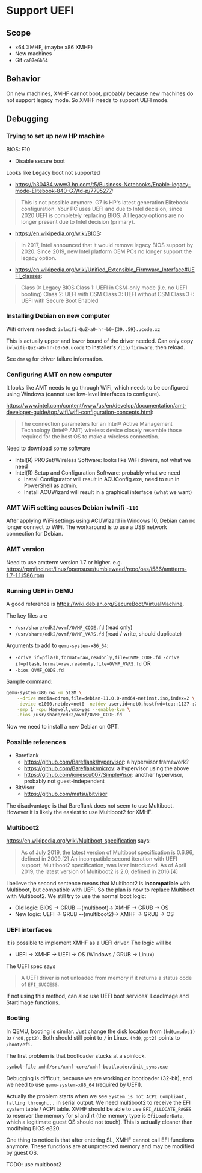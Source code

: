 # Support UEFI

## Scope
* x64 XMHF, (maybe x86 XMHF)
* New machines
* Git `ca07e6b54`

## Behavior
On new machines, XMHF cannot boot, probably because new machines do not support
legacy mode. So XMHF needs to support UEFI mode.

## Debugging

### Trying to set up new HP machine

BIOS: F10
* Disable secure boot

Looks like Legacy boot not supported
* <https://h30434.www3.hp.com/t5/Business-Notebooks/Enable-legacy-mode-Elitebook-840-G7/td-p/7795277>:
> This is not possible anymore. G7 is HP's latest generation Elitebook
> configuration.
> Your PC uses UEFI and due to Intel decision, since 2020 UEFI is completely
> replacing BIOS. All legacy options are no longer present due to Intel
> decision (primary).

* <https://en.wikipedia.org/wiki/BIOS>:
> In 2017, Intel announced that it would remove legacy BIOS support by 2020.
> Since 2019, new Intel platform OEM PCs no longer support the legacy option.

* <https://en.wikipedia.org/wiki/Unified_Extensible_Firmware_Interface#UEFI_classes>:
> Class 0: Legacy BIOS
> Class 1: UEFI in CSM-only mode (i.e. no UEFI booting)
> Class 2: UEFI with CSM
> Class 3: UEFI without CSM
> Class 3+: UEFI with Secure Boot Enabled

### Installing Debian on new computer

Wifi drivers needed: `iwlwifi-QuZ-a0-hr-b0-{39..59}.ucode.xz`

This is actually upper and lower bound of the driver needed. Can only copy
`iwlwifi-QuZ-a0-hr-b0-59.ucode` to installer's `/lib/firmware`, then reload.

See `dmesg` for driver failure information.

### Configuring AMT on new computer

It looks like AMT needs to go through WiFi, which needs to be configured using
Windows (cannot use low-level interfaces to configure).

<https://www.intel.com/content/www/us/en/develop/documentation/amt-developer-guide/top/wifi/wifi-configuration-concepts.html>:
> The connection parameters for an Intel® Active Management Technology
> (Intel® AMT) wireless device closely resemble those required for the host OS
> to make a wireless connection.

Need to download some software
* Intel(R) PROSet/Wireless Software: looks like WiFi drivers, not what we need
* Intel(R) Setup and Configuration Software: probably what we need
	* Install Configurator will result in ACUConfig.exe, need to run in
	  PowerShell as admin.
	* Install ACUWizard will result in a graphical interface (what we want)

### AMT WiFi setting causes Debian iwlwifi `-110`

After applying WiFi settings using ACUWizard in Windows 10, Debian can no
longer connect to WiFi. The workaround is to use a USB network connection for
Debian.

### AMT version

Need to use amtterm version 1.7 or higher. e.g.
<https://rpmfind.net/linux/opensuse/tumbleweed/repo/oss/i586/amtterm-1.7-1.1.i586.rpm>

### Running UEFI in QEMU

A good reference is <https://wiki.debian.org/SecureBoot/VirtualMachine>.

The key files are
* `/usr/share/edk2/ovmf/OVMF_CODE.fd` (read only)
* `/usr/share/edk2/ovmf/OVMF_VARS.fd` (read / write, should duplicate)

Arguments to add to `qemu-system-x86_64`:
* `-drive if=pflash,format=raw,readonly,file=OVMF_CODE.fd -drive if=pflash,format=raw,readonly,file=OVMF_VARS.fd` OR
* `-bios OVMF_CODE.fd`

Sample command:
```sh
qemu-system-x86_64 -m 512M \
	--drive media=cdrom,file=debian-11.0.0-amd64-netinst.iso,index=2 \
	-device e1000,netdev=net0 -netdev user,id=net0,hostfwd=tcp::1127-:22 \
	-smp 1 -cpu Haswell,vmx=yes --enable-kvm \
	-bios /usr/share/edk2/ovmf/OVMF_CODE.fd
```

Now we need to install a new Debian on GPT.

### Possible references

* Bareflank
	* <https://github.com/Bareflank/hypervisor>: a hypervisor framework?
	* <https://github.com/Bareflank/microv>: a hypervisor using the above
	* <https://github.com/ionescu007/SimpleVisor>: another hypervisor, probably
	  not guest-independent
* BitVisor
	* <https://github.com/matsu/bitvisor>

The disadvantage is that Bareflank does not seem to use Multiboot. However
it is likely the easiest to use Multiboot2 for XMHF.

### Multiboot2

<https://en.wikipedia.org/wiki/Multiboot_specification> says:
> As of July 2019, the latest version of Multiboot specification is 0.6.96,
> defined in 2009.[2] An incompatible second iteration with UEFI support,
> Multiboot2 specification, was later introduced. As of April 2019, the latest
> version of Multiboot2 is 2.0, defined in 2016.[4]

I believe the second sentence means that Multiboot2 is **incompatible** with
Multiboot, but compatible with UEFI. So the plan is now to replace Multiboot
with Multiboot2. We still try to use the normal boot logic:
* Old logic: BIOS -> GRUB --(multiboot)-> XMHF -> GRUB -> OS
* New logic: UEFI -> GRUB --(multiboot2)-> XMHF -> GRUB -> OS

### UEFI interfaces

It is possible to implement XMHF as a UEFI driver. The logic will be
* UEFI -> XMHF -> UEFI -> OS (Windows / GRUB -> Linux)

The UEFI spec says
> A UEFI driver is not unloaded from memory if it returns a status code of
> `EFI_SUCCESS`.

If not using this method, can also use UEFI boot services' LoadImage and
StartImage functions.

### Booting

In QEMU, booting is similar. Just change the disk location from `(hd0,msdos1)`
to `(hd0,gpt2)`. Both should still point to `/` in Linux. `(hd0,gpt2)` points
to `/boot/efi`.

The first problem is that bootloader stucks at a spinlock.

```
symbol-file xmhf/src/xmhf-core/xmhf-bootloader/init_syms.exe
```

Debugging is difficult, because we are working on bootloader (32-bit), and we
need to use `qemu-system-x86_64` (required by UEFI).

Actually the problem starts when we see
`System is not ACPI Compliant, falling through...` in serial output. We need
multiboot2 to receive the EFI system table / ACPI table. XMHF should be able
to use `EFI_ALLOCATE_PAGES` to reserver the memory for sl and rt
(the memory type is `EfiLoaderData`, which a legitimate guest OS should not
touch). This is actually cleaner than modifying BIOS e820.

One thing to notice is that after entering SL, XMHF cannot call EFI functions
anymore. These functions are at unprotected memory and may be modified by guest
OS.

TODO: use multiboot2

